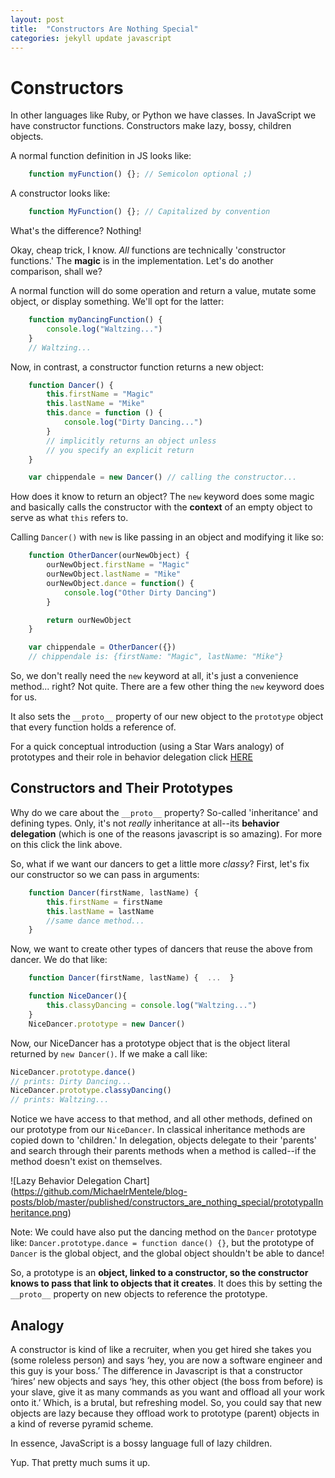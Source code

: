 ```yaml
---
layout: post
title:  "Constructors Are Nothing Special"
categories: jekyll update javascript
---
```


# Constructors

In other languages like Ruby, or Python we have classes. In JavaScript we have constructor functions. Constructors make lazy, bossy, children objects.

A normal function definition in JS looks like:

``` javascript
    function myFunction() {}; // Semicolon optional ;)
```

A constructor looks like:

```javascript
    function MyFunction() {}; // Capitalized by convention
```

What's the difference? Nothing!

Okay, cheap trick, I know. <i>All</i> functions are technically 'constructor functions.' The <b>magic</b> is in the implementation. Let's do another comparison, shall we?

A normal function will do some operation and return a value, mutate some object, or display something. We'll opt for the latter:

```javascript
    function myDancingFunction() {
        console.log("Waltzing...")
    }
    // Waltzing...
```

Now, in contrast, a constructor function returns a new object:

``` javascript
    function Dancer() {
        this.firstName = "Magic"
        this.lastName = "Mike"
        this.dance = function () {
            console.log("Dirty Dancing...")
        }
        // implicitly returns an object unless
        // you specify an explicit return
    }

    var chippendale = new Dancer() // calling the constructor...
```

How does it know to return an object? The `new` keyword does some magic and basically calls the constructor with the <b>context</b> of an empty object to serve as what `this` refers to.

Calling `Dancer()` with `new` is like passing in an object and modifying it like so:

```javascript
    function OtherDancer(ourNewObject) {
        ourNewObject.firstName = "Magic"
        ourNewObject.lastName = "Mike"
        ourNewObject.dance = function() {
            console.log("Other Dirty Dancing")
        }

        return ourNewObject
    }

    var chippendale = OtherDancer({})
    // chippendale is: {firstName: "Magic", lastName: "Mike"}
```

So, we don't really need the `new` keyword at all, it's just a convenience method... right? Not quite. There are a few other thing the `new` keyword does for us.

It also sets the `__proto__` property of our new object to the `prototype` object that every function holds a reference of.

For a quick conceptual introduction (using a Star Wars analogy) of prototypes and their role in behavior delegation click [HERE](https://medium.com/@michaelrmentele/wtf-javascript-8fd6d1aaed71#.pw6jgbze9)

## Constructors and Their Prototypes

Why do we care about the `__proto__` property? So-called 'inheritance' and defining types. Only, it's not <i>really</i> inheritance at all--its <b>behavior delegation</b> (which is one of the reasons javascript is so amazing). For more on this click the link above.

So, what if we want our dancers to get a little more <i>classy</i>? First, let's fix our constructor so we can pass in arguments:

```javascript
    function Dancer(firstName, lastName) {
        this.firstName = firstName
        this.lastName = lastName
        //same dance method...
    }
```

Now, we want to create other types of dancers that reuse the above from dancer. We do that like:

``` javascript
    function Dancer(firstName, lastName) {  ...  }

    function NiceDancer(){
        this.classyDancing = console.log("Waltzing...")
    }
    NiceDancer.prototype = new Dancer()
```

Now, our NiceDancer has a prototype object that is the object literal returned by `new Dancer()`. If we make a call like:

``` javascript
NiceDancer.prototype.dance()
// prints: Dirty Dancing...
NiceDancer.prototype.classyDancing()
// prints: Waltzing...
```

Notice we have access to that method, and all other methods, defined on our prototype from our `NiceDancer`. In classical inheritance methods are copied down to 'children.' In delegation, objects delegate to their 'parents' and search through their parents methods when a method is called--if the method doesn't exist on themselves.

![Lazy Behavior Delegation Chart]
(https://github.com/MichaelrMentele/blog-posts/blob/master/published/constructors_are_nothing_special/prototypalInheritance.png)

Note: We could have also put the dancing method on the `Dancer` prototype like: `Dancer.prototype.dance = function dance() {}`, but the prototype of `Dancer` is the global object, and the global object shouldn't be able to dance!

So, a prototype is an <b>object, linked to a constructor, so the constructor knows to pass that link to objects that it creates</b>. It does this by setting the `__proto__` property on new objects to reference the prototype.

## Analogy
A constructor is kind of like a recruiter, when you get hired she takes you (some roleless person) and says ‘hey, you are now a software engineer and this guy is your boss.’ The difference in Javascript is that a constructor ‘hires’ new objects and says ‘hey, this other object (the boss from before) is your slave, give it as many commands as you want and offload all your work onto it.’ Which, is a brutal, but refreshing model. So, you could say that new objects are lazy because they offload work to prototype (parent) objects in a kind of reverse pyramid scheme.

In essence, JavaScript is a bossy language full of lazy children.

Yup. That pretty much sums it up.
